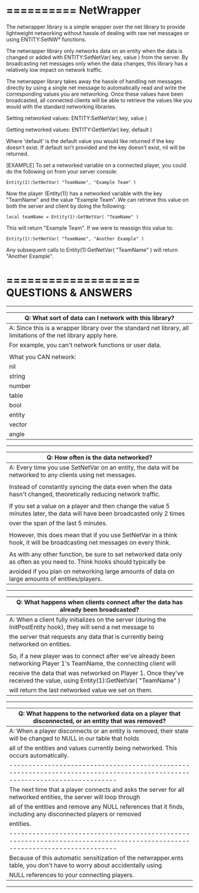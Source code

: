 ==========
NetWrapper
==========

The netwrapper library is a simple wrapper over the net library to provide lightweight 
networking without hassle of dealing with raw net messages or using ENTITY:SetNW* functions.

The netwrapper library only networks data on an entity when the data is changed or added with
ENTITY:SetNetVar( key, value ) from the server. By broadcasting net messages only when 
the data changes, this library has a relatively low impact on network traffic.

The netwrapper library takes away the hassle of handling net messages directly 
by using a single net message to automatically read and write the corresponding 
values you are networking. Once these values have been broadcasted, all connected 
clients will be able to retrieve the values like you would with the standard networking libraries.

Setting networked values:
	ENTITY:SetNetVar( key, value )
	
Getting networked values:
	ENTITY:GetNetVar( key, default )
	
Where 'default' is the default value you would like returned if the key doesn't exist.
 If default isn't provided and the key doesn't exist, nil will be returned.

[EXAMPLE] To set a networked variable on a connected player, you could
 do the following on from your server console:
	
	Entity(1):SetNetVar( "TeamName", "Example Team" )
	
Now the player (Entity(1)) has a networked variable with the key "TeamName" 
and the value "Example Team". We can retrieve this value on both the server
and client by doing the following:

	local teamName = Entity(1):GetNetVar( "TeamName" )
	
This will return "Example Team". If we were to reassign this value to:

	Entity(1):SetNetVar( "TeamName", "Another Example" )

Any subsequent calls to Entity(1):GetNetVar( "TeamName" ) will return "Another Example".

===================
QUESTIONS & ANSWERS
===================
------------------------------------------------------------------------------------------------------------------------------
| Q: What sort of data can I network with this library?                                                                      |
| -------------------------------------------------------------------------------------------------------------------------- |
| A: Since this is a wrapper library over the standard net library, all limitations of the net library apply here.           |
|       For example, you can't network functions or user data.                                                               |
|                                                                                                                            |
|       What you CAN network:                                                                                                |
|               nil                                                                                                          |
|               string                                                                                                       |
|               number                                                                                                       |
|               table                                                                                                        |
|               bool                                                                                                         |
|               entity                                                                                                       |
|               vector                                                                                                       |
|               angle                                                                                                        |
------------------------------------------------------------------------------------------------------------------------------
| Q: How often is the data networked?                                                                                        |
| -------------------------------------------------------------------------------------------------------------------------- | 
| A: Every time you use SetNetVar on an entity, the data will be networked to any clients using net messages.                |
|                                                                                                                            |
| Instead of constantly syncing the data even when the data hasn't changed, theoretically reducing network traffic.          |
|                                                                                                                            |
| If you set a value on a player and then change the value 5 minutes later, the data will have been broadcasted only 2 times |
| over the span of the last 5 minutes.                                                                                       |
|                                                                                                                            |
| However, this does mean that if you use SetNetVar in a think hook, it will be broadcasting net messages on every think.    |
|                                                                                                                            |
| As with any other function, be sure to set networked data only as often as you need to. Think hooks should typically be    |
| avoided if you plan on networking large amounts of data on large amounts of entities/players.                              |
------------------------------------------------------------------------------------------------------------------------------
| Q: What happens when clients connect after the data has already been broadcasted?                                          |
| -------------------------------------------------------------------------------------------------------------------------- |
| A: When a client fully initializes on the server (during the InitPostEntity hook), they will send a net message to         |
| the server that requests any data that is currently being networked on entities.                                           |
|                                                                                                                            |
| So, if a new player was to connect after we've already been networking Player 1's TeamName, the connecting client will     |
| receive the data that was networked on Player 1. Once they've received the value, using Entity(1):GetNetVar( "TeamName" )  |
| will return the last networked value we set on them.                                                                       |
------------------------------------------------------------------------------------------------------------------------------
| Q: What happens to the networked data on a player that disconnected, or an entity that was removed?                        |
| -------------------------------------------------------------------------------------------------------------------------- |
A: When a player disconnects or an entity is removed, their state will be changed to NULL in our table that holds            |
all of the entities and values currently being networked. This occurs automatically.                                         |
| -------------------------------------------------------------------------------------------------------------------------- |
The next time that a player connects and asks the server for all networked entities, the server will loop through            |
all of the entities and remove any NULL references that it finds, including any disconnected players or removed              |
entities.                                                                                                                    |
| -------------------------------------------------------------------------------------------------------------------------- |
| Because of this automatic sensitization of the netwrapper.ents table, you don't have to worry about accidentally using     |
| NULL references to your connecting players.                                                                                |
------------------------------------------------------------------------------------------------------------------------------